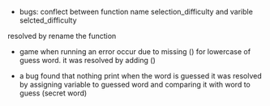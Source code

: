 - bugs: conflect between function name selection_difficulty and varible selcted_difficulty

resolved by rename the function
- game when running an error occur due to missing () for lowercase of guess word.
it was resolved by adding ()

- a bug found that nothing print when the word is guessed
it was resolved by assigning variable to guessed word and comparing it with word to guess (secret word)
